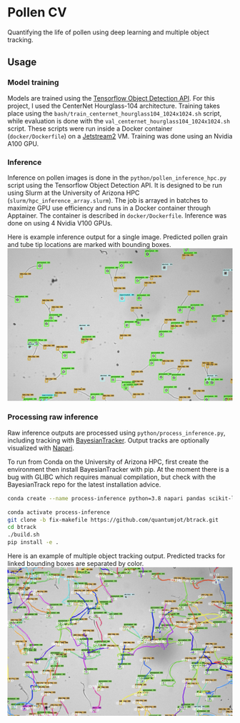 # Pollen CV
Quantifying the life of pollen using deep learning and multiple object tracking.

## Usage

### Model training
Models are trained using the [Tensorflow Object Detection API](https://github.com/tensorflow/models/tree/master/research/object_detection). For this project, I used the CenterNet Hourglass-104 architecture. Training takes place using the `bash/train_centernet_hourglass104_1024x1024.sh` script, while evaluation is done with the `val_centernet_hourglass104_1024x1024.sh` script. These scripts were run inside a Docker container (`docker/Dockerfile`) on a [Jetstream2](https://jetstream-cloud.org/index.html) VM. Training was done using an Nvidia A100 GPU.

### Inference
Inference on pollen images is done in the `python/pollen_inference_hpc.py` script using the Tensorflow Object Detection API. It is designed to be run using Slurm at the University of Arizona HPC (`slurm/hpc_inference_array.slurm`). The job is arrayed in batches to maximize GPU use efficiency and runs in a Docker container through Apptainer. The container is described in `docker/Dockerfile`. Inference was done on using 4 Nvidia V100 GPUs.

Here is example inference output for a single image. Predicted pollen grain and tube tip locations are marked with bounding boxes.
![Example inference output](/data/img/pollen_object_detection_output.jpg)

### Processing raw inference
Raw inference outputs are processed using `python/process_inference.py`, including tracking with [BayesianTracker](https://github.com/quantumjot/BayesianTracker). Output tracks are optionally visualized with [Napari](https://napari.org/stable/).

To run from Conda on the University of Arizona HPC, first create the environment then install BayesianTracker with pip. At the moment there is a bug with GLIBC which requires manual compilation, but check with the BayesianTrack repo for the latest installation advice.
```bash
conda create --name process-inference python=3.8 napari pandas scikit-learn
```

```bash
conda activate process-inference
git clone -b fix-makefile https://github.com/quantumjot/btrack.git
cd btrack
./build.sh
pip install -e .
```

Here is an example of multiple object tracking output. Predicted tracks for linked bounding boxes are separated by color.
![Multiple object tracking example](/data/img/multiple_object_tracking.jpg)
